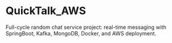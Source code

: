 # QuickTalk_AWS
Full-cycle random chat service project: real-time messaging with SpringBoot, Kafka, MongoDB, Docker, and AWS deployment.

